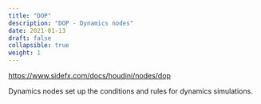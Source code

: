 ```yaml
---
title: "DOP"
description: "DOP - Dynamics nodes"
date: 2021-01-13
draft: false
collapsible: true
weight: 1
---
```


https://www.sidefx.com/docs/houdini/nodes/dop

Dynamics nodes set up the conditions and rules for dynamics simulations.
